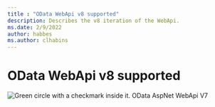 ```yaml
---
title : "OData WebApi v8 supported"
description: Describes the v8 iteration of the WebApi.
ms.date: 2/9/2022
author: habbes
ms.author: clhabins
---
```

# OData WebApi v8 supported
 ![Green circle with a checkmark inside it.](/odata/assets/doc-assets/yes.png) OData AspNet WebApi V7